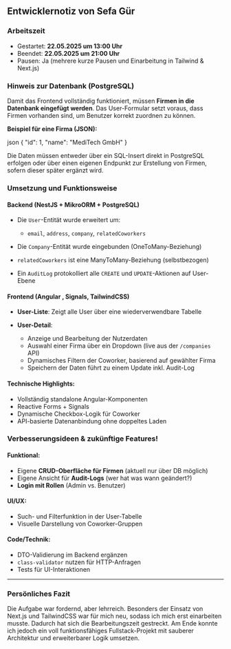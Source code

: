 ## Entwicklernotiz von Sefa Gür

### Arbeitszeit

* Gestartet: **22.05.2025 um 13:00 Uhr**
* Beendet: **22.05.2025 um 21:00 Uhr**
* Pausen: Ja (mehrere kurze Pausen und Einarbeitung in Tailwind & Next.js)

###  Hinweis zur Datenbank (PostgreSQL)

Damit das Frontend vollständig funktioniert, müssen **Firmen in die Datenbank eingefügt werden**. Das User-Formular setzt voraus, dass Firmen vorhanden sind, um Benutzer korrekt zuordnen zu können.

**Beispiel für eine Firma (JSON):**

json
{
  "id": 1,
  "name": "MediTech GmbH"
}


Die Daten müssen entweder über ein SQL-Insert direkt in PostgreSQL erfolgen oder über einen eigenen Endpunkt zur Erstellung von Firmen, sofern dieser später ergänzt wird.



### Umsetzung und Funktionsweise

#### Backend (NestJS + MikroORM + PostgreSQL)

* Die `User`-Entität wurde erweitert um:

  * `email`, `address`, `company`, `relatedCoworkers`
* Die `Company`-Entität wurde eingebunden (OneToMany-Beziehung)
* `relatedCoworkers` ist eine ManyToMany-Beziehung (selbstbezogen)
* Ein `AuditLog` protokolliert alle `CREATE` und `UPDATE`-Aktionen auf User-Ebene

#### Frontend (Angular , Signals, TailwindCSS)

* **User-Liste**: Zeigt alle User über eine wiederverwendbare Tabelle
* **User-Detail**:

  * Anzeige und Bearbeitung der Nutzerdaten
  * Auswahl einer Firma über ein Dropdown (live aus der `/companies` API)
  * Dynamisches Filtern der Coworker, basierend auf gewählter Firma
  * Speichern der Daten führt zu einem Update inkl. Audit-Log

#### Technische Highlights:

* Vollständig standalone Angular-Komponenten
* Reactive Forms + Signals
* Dynamische Checkbox-Logik für Coworker
* API-basierte Datenanbindung ohne doppeltes Laden



### Verbesserungsideen & zukünftige Features!

#### Funktional:

* Eigene **CRUD-Oberfläche für Firmen** (aktuell nur über DB möglich)
* Eigene Ansicht für **Audit-Logs** (wer hat was wann geändert?)
* **Login mit Rollen** (Admin vs. Benutzer)

#### UI/UX:

* Such- und Filterfunktion in der User-Tabelle
* Visuelle Darstellung von Coworker-Gruppen

#### Code/Technik:

* DTO-Validierung im Backend ergänzen
* `class-validator` nutzen für HTTP-Anfragen
* Tests für UI-Interaktionen

---

### Persönliches Fazit

Die Aufgabe war fordernd, aber lehrreich. Besonders der Einsatz von Next.js  und TailwindCSS war für mich neu, sodass ich mich erst einarbeiten musste. Dadurch hat sich die Bearbeitungszeit gestreckt. Am Ende konnte ich jedoch ein voll funktionsfähiges Fullstack-Projekt mit sauberer Architektur und erweiterbarer Logik umsetzen. 
